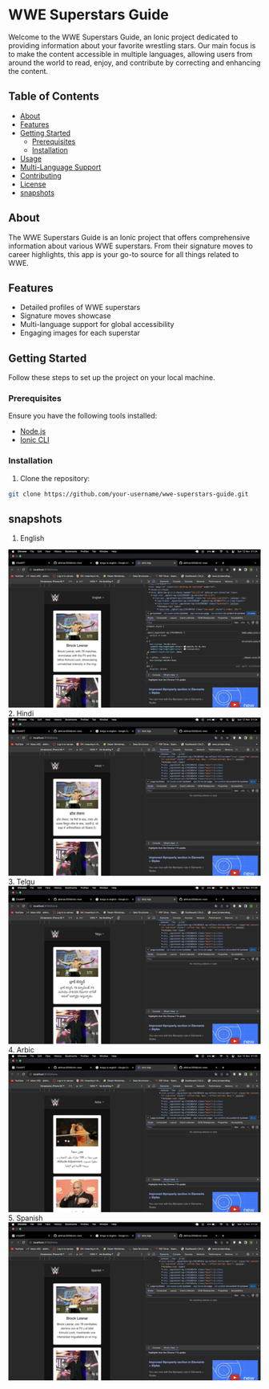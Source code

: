 # WWE Superstars Guide

Welcome to the WWE Superstars Guide, an Ionic project dedicated to providing information about your favorite wrestling stars. Our main focus is to make the content accessible in multiple languages, allowing users from around the world to read, enjoy, and contribute by correcting and enhancing the content.

## Table of Contents

- [About](#about)
- [Features](#features)
- [Getting Started](#getting-started)
  - [Prerequisites](#prerequisites)
  - [Installation](#installation)
- [Usage](#usage)
- [Multi-Language Support](#multi-language-support)
- [Contributing](#contributing)
- [License](#license)   
- [snapshots](#snapshots)

## About

The WWE Superstars Guide is an Ionic project that offers comprehensive information about various WWE superstars. From their signature moves to career highlights, this app is your go-to source for all things related to WWE.

## Features

- Detailed profiles of WWE superstars
- Signature moves showcase
- Multi-language support for global accessibility
- Engaging images for each superstar

## Getting Started

Follow these steps to set up the project on your local machine.

### Prerequisites

Ensure you have the following tools installed:

- [Node.js](https://nodejs.org/)
- [Ionic CLI](https://ionicframework.com/docs/cli)

### Installation

1. Clone the repository:

```bash
git clone https://github.com/your-username/wwe-superstars-guide.git
```

## snapshots
1. English
<img src="src/assets/snapshots/english.png">
2. Hindi
<img src="src/assets/snapshots/hindi.png">
3. Telgu
<img src="src/assets/snapshots/telgu.png">
4. Arbic
<img src="src/assets/snapshots/arbic.png">
5. Spanish
<img src="src/assets/snapshots/spanish.png">